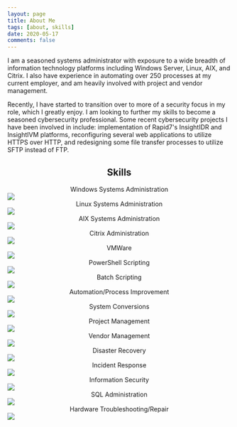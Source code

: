 ```yaml
---
layout: page
title: About Me
tags: [about, skills]
date: 2020-05-17
comments: false
---
```

I am a seasoned systems administrator with exposure to a wide breadth of information technology platforms including Windows Server, Linux, AIX, and Citrix. I also have experience in automating over 250 processes at my current employer, and am heavily involved with project and vendor management.

Recently, I have started to transition over to more of a security focus in my role, which I greatly enjoy. I am looking to further my skills to become a seasoned cybersecurity professional. Some recent cybersecurity projects I have been involved in include: implementation of Rapid7's InsightIDR and InsightIVM platforms, reconfiguring several web applications to utilize HTTPS over HTTP, and redesigning some file transfer processes to utilize SFTP instead of FTP.

## <center>Skills</center>
<section>
    <div>
        <center>Windows Systems Administration</center>
        <img src="https://progress-bar.dev/85/?width=700">
        <center>Linux Systems Administration</center>
        <img src="https://progress-bar.dev/80/?width=700">
        <center>AIX Systems Administration</center>
        <img src="https://progress-bar.dev/75/?width=700">
        <center>Citrix Administration</center>
        <img src="https://progress-bar.dev/70/?width=700">
        <center>VMWare</center>
        <img src="https://progress-bar.dev/70/?width=700">
        <center>PowerShell Scripting</center>
        <img src="https://progress-bar.dev/75/?width=700">
        <center>Batch Scripting</center>
        <img src="https://progress-bar.dev/85/?width=700">
        <center>Automation/Process Improvement</center>
        <img src="https://progress-bar.dev/90/?width=700">
        <center>System Conversions</center>
        <img src="https://progress-bar.dev/70/?width=700">
        <center>Project Management</center>
        <img src="https://progress-bar.dev/80/?width=700">
        <center>Vendor Management</center>
        <img src="https://progress-bar.dev/80/?width=700">
        <center>Disaster Recovery</center>
        <img src="https://progress-bar.dev/90/?width=700">
        <center>Incident Response</center>
        <img src="https://progress-bar.dev/75/?width=700">
        <center>Information Security</center>
        <img src="https://progress-bar.dev/80/?width=700">
        <center>SQL Administration</center>
        <img src="https://progress-bar.dev/65/?width=700">
        <center>Hardware Troubleshooting/Repair</center>
        <img src="https://progress-bar.dev/90/?width=700">
    </div>
</section>
